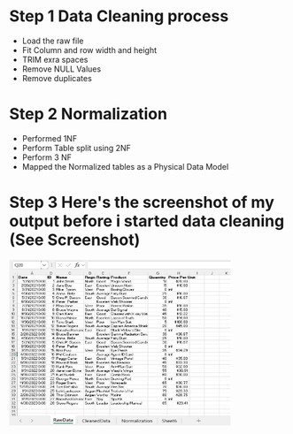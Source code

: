 # Step 1 Data Cleaning process
- Load the raw file
- Fit Column and row width and height
- TRIM exra spaces
- Remove NULL Values
- Remove duplicates
# Step 2 Normalization 
- Performed 1NF
- Perform Table split using 2NF
- Perform 3 NF
- Mapped the Normalized tables as a Physical Data Model
# Step 3 Here's the screenshot of my output before i started data cleaning (See Screenshot)
<img src="image/IMG_5727.jpeg" alt="Alt Text" width="400" height="300">

